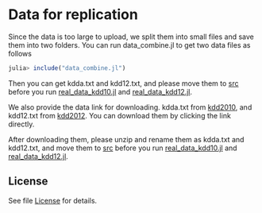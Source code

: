 # Data for replication

Since the data is too large to upload, we split them into small files and save them into two folders. You can run data_combine.jl to get two data files as follows

```julia
julia> include("data_combine.jl")
```

Then you can get kdda.txt and kdd12.txt, and please move them to [src](src) before you run [real_data_kdd10.jl](/src/real_data_kdd10.jl) and [real_data_kdd12.jl](/src/real_data_kdd12.jl).

We also provide the data link for downloading. kdda.txt from [kdd2010](https://www.csie.ntu.edu.tw/~cjlin/libsvmtools/datasets/binary/kdda.t.bz2), and kdd12.txt from [kdd2012](https://www.csie.ntu.edu.tw/~cjlin/libsvmtools/datasets/binary/kdd12.val.xz). You can download them by clicking the link directly.

After downloading them, please unzip and rename them as kdda.txt and kdd12.txt, and move them to [src](src) before you run [real_data_kdd10.jl](/src/real_data_kdd10.jl) and [real_data_kdd12.jl](/src/real_data_kdd12.jl).

## License
See file [License](data/License) for details.
